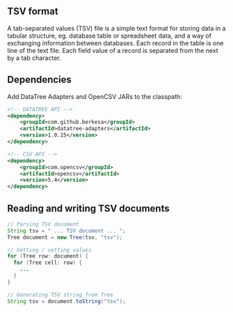 ## TSV format

A tab-separated values (TSV) file is a simple text format for storing data in a tabular structure,
eg. database table or spreadsheet data, and a way of exchanging information between databases.
Each record in the table is one line of the text file.
Each field value of a record is separated from the next by a tab character.

## Dependencies

Add DataTree Adapters and OpenCSV JARs to the classpath:

```xml
<!-- DATATREE API -->
<dependency>
    <groupId>com.github.berkesa</groupId>
    <artifactId>datatree-adapters</artifactId>
    <version>1.0.15</version>
</dependency>

<!-- CSV API -->
<dependency>
    <groupId>com.opencsv</groupId>
    <artifactId>opencsv</artifactId>
    <version>5.4</version>
</dependency>
```

## Reading and writing TSV documents

```java
// Parsing TSV document
String tsv = " ... TSV document ... ";
Tree document = new Tree(tsv, "tsv");

// Getting / setting values
for (Tree row: document) {
  for (Tree cell: row) {
    ...
  }
}

// Generating TSV string from Tree
String tsv = document.toString("tsv");
``` 